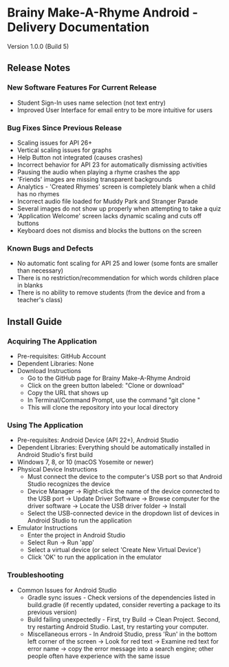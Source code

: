 # Brainy Make-A-Rhyme Android - Delivery Documentation
Version 1.0.0 (Build 5)

## Release Notes

### New Software Features For Current Release

* Student Sign-In uses name selection (not text entry)
* Improved User Interface for email entry to be more intuitive for users

### Bug Fixes Since Previous Release

* Scaling issues for API 26+
* Vertical scaling issues for graphs
* Help Button not integrated (causes crashes)
* Incorrect behavior for API 23 for automatically dismissing activities
* Pausing the audio when playing a rhyme crashes the app
* 'Friends' images are missing transparent backgrounds
* Analytics - 'Created Rhymes' screen is completely blank when a child has no rhymes
* Incorrect audio file loaded for Muddy Park and Stranger Parade
* Several images do not show up properly when attempting to take a quiz
* 'Application Welcome' screen lacks dynamic scaling and cuts off buttons
* Keyboard does not dismiss and blocks the buttons on the screen

### Known Bugs and Defects

* No automatic font scaling for API 25 and lower (some fonts are smaller than necessary)
* There is no restriction/recommendation for which words children place in blanks
* There is no ability to remove students (from the device and from a teacher's class)

## Install Guide

### Acquiring The Application

* Pre-requisites: GitHub Account
* Dependent Libraries: None
* Download Instructions
  * Go to the GitHub page for Brainy Make-A-Rhyme Android
  * Click on the green button labeled: "Clone or download"
  * Copy the URL that shows up
  * In Terminal/Command Prompt, use the command "git clone <git-url>"
  * This will clone the repository into your local directory

### Using The Application

* Pre-requisites: Android Device (API 22+), Android Studio
* Dependent Libraries: Everything should be automatically installed in Android Studio's first build
* Windows 7, 8, or 10 (macOS Yosemite or newer)
* Physical Device Instructions
  * Must connect the device to the computer's USB port so that Android Studio recognizes the device
  * Device Manager -> Right-click the name of the device connected to the USB port -> Update Driver Software ->
  Browse computer for the driver software -> Locate the USB driver folder -> Install
  * Select the USB-connected device in the dropdown list of devices in Android Studio to run the application
* Emulator Instructions
  * Enter the project in Android Studio
  * Select Run -> Run 'app'
  * Select a virtual device (or select 'Create New Virtual Device')
  * Click 'OK' to run the application in the emulator
  
### Troubleshooting
 
* Common Issues for Android Studio
  * Gradle sync issues - Check versions of the dependencies listed in build.gradle (if recently updated, consider reverting a package to its previous version)
  * Build failing unexpectedly - First, try Build -> Clean Project. Second, try restarting Android Studio. Last, try restarting your computer.
  * Miscellaneous errors - In Android Studio, press 'Run' in the bottom left corner of the screen -> Look for red text -> Examine red text for error name -> copy the error message into a search engine; other people often have experience with the same issue
